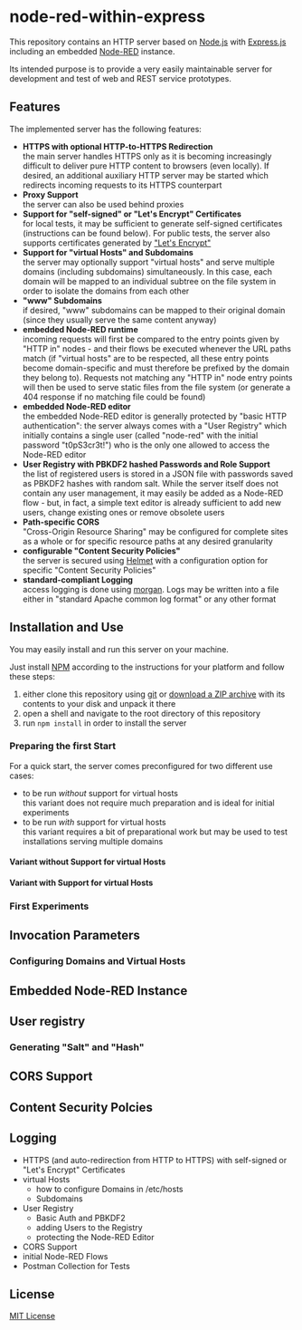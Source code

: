 # node-red-within-express #

This repository contains an HTTP server based on [Node.js](https://nodejs.org/en/) with [Express.js](http://expressjs.com/) including an embedded [Node-RED](https://nodered.org/) instance.

Its intended purpose is to provide a very easily maintainable server for development and test of web and REST service prototypes.

## Features ##

The implemented server has the following features:

* **HTTPS with optional HTTP-to-HTTPS Redirection**<br>the main server handles HTTPS only as it is becoming increasingly difficult to deliver pure HTTP content to browsers (even locally). If desired, an additional auxiliary HTTP server may be started which redirects incoming requests to its HTTPS counterpart
* **Proxy Support**<br>the server can also be used behind proxies
* **Support for "self-signed" or "Let's Encrypt" Certificates**<br>for local tests, it may be sufficient to generate self-signed certificates (instructions can be found below). For public tests, the server also supports certificates generated by ["Let's Encrypt"](https://letsencrypt.org/)
* **Support for "virtual Hosts" and Subdomains**<br>the server may optionally support "virtual hosts" and serve multiple domains (including subdomains) simultaneously. In this case, each domain will be mapped to an individual subtree on the file system in order to isolate the domains from each other
* **"www" Subdomains**<br>if desired, "www" subdomains can be mapped to their original domain (since they usually serve the same content anyway)
* **embedded Node-RED runtime**<br>incoming requests will first be compared to the entry points given by "HTTP in" nodes - and their flows be executed whenever the URL paths match (if "virtual hosts" are to be respected, all these entry points become domain-specific and must therefore be prefixed by the domain they belong to). Requests not matching any "HTTP in" node entry points will then be used to serve static files from the file system (or generate a 404 response if no matching file could be found)
* **embedded Node-RED editor**<br>the embedded Node-RED editor is generally protected by "basic HTTP authentication": the server always comes with a "User Registry" which initially contains a single user (called "node-red" with the initial password "t0pS3cr3t!") who is the only one allowed to access the Node-RED editor
* **User Registry with PBKDF2 hashed Passwords and Role Support**<br>the list of registered users is stored in a JSON file with passwords saved as PBKDF2 hashes with random salt. While the server itself does not contain any user management, it may easily be added as a Node-RED flow - but, in fact, a simple text editor is already sufficient to add new users, change existing ones or remove obsolete users
* **Path-specific CORS**<br>"Cross-Origin Resource Sharing" may be configured for complete sites as a whole or for specific resource paths at any desired granularity
* **configurable "Content Security Policies"**<br>the server is secured using [Helmet](https://github.com/helmetjs/helmet) with a configuration option for specific "Content Security Policies"
* **standard-compliant Logging**<br>access logging is done using [morgan](https://expressjs.com/en/resources/middleware/morgan.html). Logs may be written into a file either in "standard Apache common log format" or any other format

## Installation and Use ##

You may easily install and run this server on your machine.

Just install [NPM](https://docs.npmjs.com/) according to the instructions for your platform and follow these steps:

1. either clone this repository using [git](https://git-scm.com/) or [download a ZIP archive](https://github.com/rozek/node-red-within-express/archive/refs/heads/main.zip) with its contents to your disk and unpack it there 
2. open a shell and navigate to the root directory of this repository
3. run `npm install` in order to install the server

### Preparing the first Start ###

For a quick start, the server comes preconfigured for two different use cases:

* to be run *without* support for virtual hosts<br>this variant does not require much preparation and is ideal for initial experiments
* to be run *with* support for virtual hosts<br>this variant requires a bit of preparational work but may be used to test installations serving multiple domains

#### Variant without Support for virtual Hosts ####

#### Variant with Support for virtual Hosts ####

### First Experiments ###

## Invocation Parameters ##

### Configuring Domains and Virtual Hosts ###

## Embedded Node-RED Instance ##

## User registry ##

### Generating "Salt" and "Hash" ###

## CORS Support ##

## Content Security Polcies ##

## Logging ##



* HTTPS (and auto-redirection from HTTP to HTTPS) with self-signed or "Let's Encrypt" Certificates
* virtual Hosts
  * how to configure Domains in /etc/hosts
  * Subdomains
* User Registry
  * Basic Auth and PBKDF2
  * adding Users to the Registry
  * protecting the Node-RED Editor
* CORS Support
* initial Node-RED Flows
* Postman Collection for Tests


## License ##

[MIT License](LICENSE.md)
